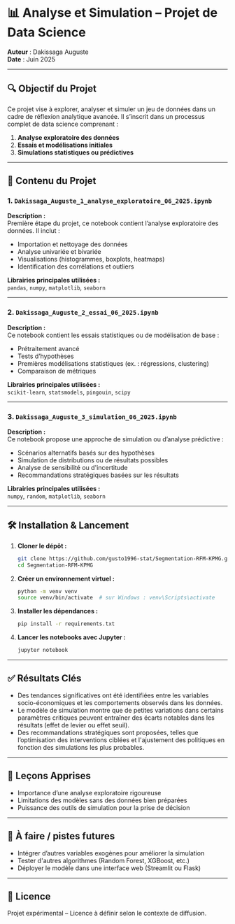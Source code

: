 # 📊 Analyse et Simulation – Projet de Data Science

**Auteur** : Dakissaga Auguste  
**Date** : Juin 2025

---

## 🔍 Objectif du Projet

Ce projet vise à explorer, analyser et simuler un jeu de données dans un cadre de réflexion analytique avancée. Il s’inscrit dans un processus complet de data science comprenant :

1. **Analyse exploratoire des données**  
2. **Essais et modélisations initiales**  
3. **Simulations statistiques ou prédictives**

---

## 📁 Contenu du Projet

### 1. `Dakissaga_Auguste_1_analyse_exploratoire_06_2025.ipynb`  
**Description :**  
Première étape du projet, ce notebook contient l’analyse exploratoire des données. Il inclut :

- Importation et nettoyage des données  
- Analyse univariée et bivariée  
- Visualisations (histogrammes, boxplots, heatmaps)  
- Identification des corrélations et outliers

**Librairies principales utilisées :**  
`pandas`, `numpy`, `matplotlib`, `seaborn`

---

### 2. `Dakissaga_Auguste_2_essai_06_2025.ipynb`  
**Description :**  
Ce notebook contient les essais statistiques ou de modélisation de base :

- Prétraitement avancé
- Tests d’hypothèses
- Premières modélisations statistiques (ex. : régressions, clustering)
- Comparaison de métriques

**Librairies principales utilisées :**  
`scikit-learn`, `statsmodels`, `pingouin`, `scipy`

---

### 3. `Dakissaga_Auguste_3_simulation_06_2025.ipynb`  
**Description :**  
Ce notebook propose une approche de simulation ou d’analyse prédictive :

- Scénarios alternatifs basés sur des hypothèses
- Simulation de distributions ou de résultats possibles
- Analyse de sensibilité ou d'incertitude
- Recommandations stratégiques basées sur les résultats

**Librairies principales utilisées :**  
`numpy`, `random`, `matplotlib`, `seaborn`

---

## 🛠️ Installation & Lancement

1. **Cloner le dépôt :**
   ```bash
   git clone https://github.com/gusto1996-stat/Segmentation-RFM-KPMG.git
   cd Segmentation-RFM-KPMG
   ```

2. **Créer un environnement virtuel :**
   ```bash
   python -m venv venv
   source venv/bin/activate  # sur Windows : venv\Scripts\activate
   ```

3. **Installer les dépendances :**
   ```bash
   pip install -r requirements.txt
   ```

4. **Lancer les notebooks avec Jupyter :**
   ```bash
   jupyter notebook
   ```

---

## ✅ Résultats Clés

- Des tendances significatives ont été identifiées entre les variables socio-économiques et les comportements observés dans les données.
- Le modèle de simulation montre que de petites variations dans certains paramètres critiques peuvent entraîner des écarts notables dans les résultats (effet de levier ou effet seuil).
- Des recommandations stratégiques sont proposées, telles que l’optimisation des interventions ciblées et l'ajustement des politiques en fonction des simulations les plus probables.

---

## 🧠 Leçons Apprises

- Importance d’une analyse exploratoire rigoureuse
- Limitations des modèles sans des données bien préparées
- Puissance des outils de simulation pour la prise de décision

---

## 📌 À faire / pistes futures

- Intégrer d’autres variables exogènes pour améliorer la simulation
- Tester d'autres algorithmes (Random Forest, XGBoost, etc.)
- Déployer le modèle dans une interface web (Streamlit ou Flask)

---

## 📝 Licence

Projet expérimental – Licence à définir selon le contexte de diffusion.

